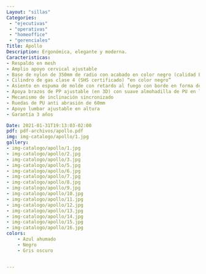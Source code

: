 ```yaml
---
Layout: "sillas"
Categories:
 - "ejecutivas"
 - "operativas"
 - "homeoffice"
 - "gerenciales"
Title: Apollo
Description: Ergonómica, elegante y moderna.
Caracteristicas: 
- Respaldo en mesh
- Amplio apoyo cervical ajustable
- Base de nylon de 350mm de radio con acabado en color negro (calidad BIFMA)
- Cilindro de gas clase 4 (SHS certificado) “en color negro”
- Asiento en espuma de molde con retardo al fuego con borde en forma de cascada
- Apoya brazos de PP ajustable (en 3D) con suave almohadilla de PU en la parte de apoyo.
- Mecanismo de inclinación sincronizado
- Ruedas de PU anti abrasión de 60mm
- Apoyo lumbar ajustable en altura
- Garantía 3 años

Date: 2021-01-31T19:13:03-02:00
pdf: pdf-archivos/apollo.pdf
img: img-catalogo/apollo/1.jpg
gallery: 
- img-catalogo/apollo/1.jpg
- img-catalogo/apollo/2.jpg
- img-catalogo/apollo/3.jpg
- img-catalogo/apollo/5.jpg
- img-catalogo/apollo/6.jpg
- img-catalogo/apollo/7.jpg
- img-catalogo/apollo/8.jpg
- img-catalogo/apollo/9.jpg
- img-catalogo/apollo/10.jpg
- img-catalogo/apollo/11.jpg
- img-catalogo/apollo/12.jpg
- img-catalogo/apollo/13.jpg
- img-catalogo/apollo/14.jpg
- img-catalogo/apollo/15.jpg
- img-catalogo/apollo/16.jpg
colors:
    - Azul ahumado
    - Negro
    - Gris oscuro


---
```

